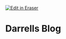 <p><a target="_blank" href="https://app.eraser.io/workspace/98vxNrO8Z8dKrBR0fpDZ" id="edit-in-eraser-github-link"><img alt="Edit in Eraser" src="https://firebasestorage.googleapis.com/v0/b/second-petal-295822.appspot.com/o/images%2Fgithub%2FOpen%20in%20Eraser.svg?alt=media&amp;token=968381c8-a7e7-472a-8ed6-4a6626da5501"></a></p>

# Darrells Blog



<!--- Eraser file: https://app.eraser.io/workspace/98vxNrO8Z8dKrBR0fpDZ --->